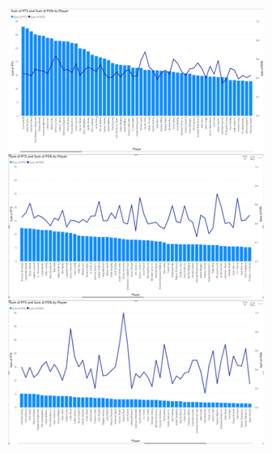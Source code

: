![Screenshot](https://github.com/Tommy-Fugal/capstone/blob/main/Screenshot%202025-04-23%20114514.png?raw=true)
![Screenshot](https://github.com/Tommy-Fugal/capstone/blob/main/Screenshot%202025-04-23%20114606.png?raw=true)
![Screenshot](https://github.com/Tommy-Fugal/capstone/blob/main/Screenshot%202025-04-23%20114621.png?raw=true)

